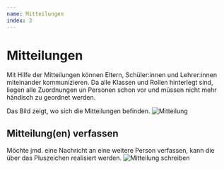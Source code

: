 ```yaml
---
name: Mitteilungen
index: 3
---
```


# Mitteilungen
Mit Hilfe der Mitteilungen können Eltern, Schüler:innen und Lehrer:innen miteinander kommunizieren. Da alle Klassen und Rollen hinterlegt sind, liegen alle Zuordnungen un Personen schon vor und müssen nicht mehr händisch zu geordnet werden.

Das Bild zeigt, wo sich die Mitteilungen befinden.
![Mitteilung](/Bilder/webuntis/webuntisMitteilungen.png)

## Mitteilung(en) verfassen
Möchte jmd. eine Nachricht an eine weitere Person verfassen, kann die über das Pluszeichen realisiert werden.
![Mitteilung schreiben](/Bilder/webuntis/webuntisMitteilungschreiben.png)
